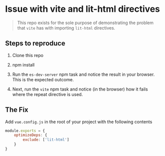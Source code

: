 # Issue with vite and lit-html directives

> This repo exists for the sole purpose of demonstrating the problem that `vite` has with importing `lit-html` directives.

## Steps to reproduce

1. Clone this repo

2. npm install

3. Run the `es-dev-server` npm task and notice the result in your browser. This is the expected outcome.

4. Next, run the `vite` npm task and notice (in the browser) how it fails where the repeat directive is used.

## The Fix

Add `vue.config.js` in the root of your project with the following contents

```js
module.exports = {
    optimizeDeps: {
        exclude: ['lit-html']
    }
}
```
